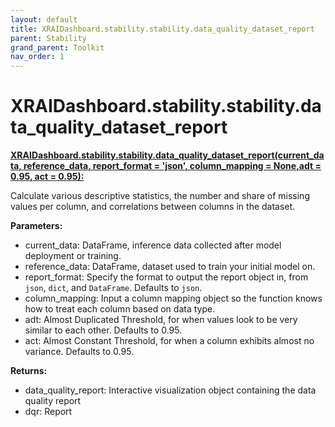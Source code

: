 ```yaml
---
layout: default
title: XRAIDashboard.stability.stability.data_quality_dataset_report
parent: Stability
grand_parent: Toolkit
nav_order: 1
---
```


# XRAIDashboard.stability.stability.data_quality_dataset_report
**[XRAIDashboard.stability.stability.data_quality_dataset_report(current_data, reference_data, report_format = 'json', column_mapping = None,adt = 0.95, act = 0.95):](https://github.com/gaberamolete/XRAIDashboard/blob/main/stability/stability.py)**


Calculate various descriptive statistics, the number and share of missing values per column, and correlations between columns in the dataset.


**Parameters:**
- current_data: DataFrame, inference data collected after model deployment or training.
- reference_data: DataFrame, dataset used to train your initial model on.
- report_format: Specify the format to output the report object in, from `json`, `dict`, and `DataFrame`. Defaults to `json`.
- column_mapping: Input a column mapping object so the function knows how to treat each column based on data type.
- adt: Almost Duplicated Threshold, for when values look to be very similar to each other. Defaults to 0.95.
- act: Almost Constant Threshold, for when a column exhibits almost no variance. Defaults to 0.95.

**Returns:**
- data_quality_report: Interactive visualization object containing the data quality report
- dqr: Report 